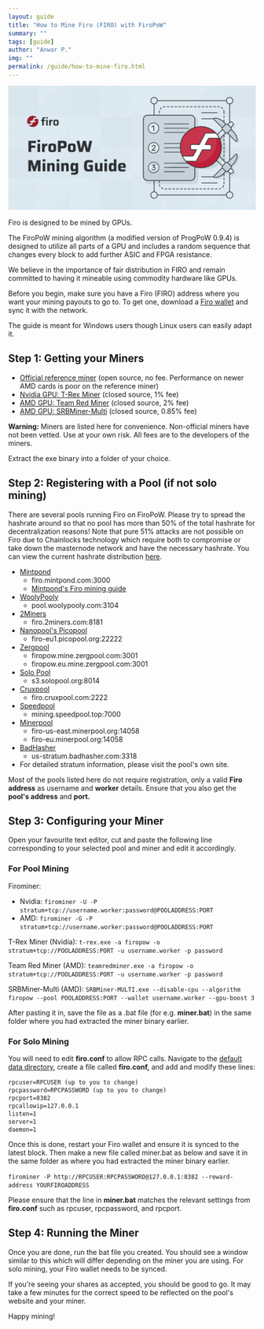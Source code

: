 ```yaml
---
layout: guide
title: "How to Mine Firo (FIRO) with FiroPoW"
summary: ""
tags: [guide]
author: "Anwar P."
img: ""
permalink: /guide/how-to-mine-firo.html
---
```

![](/guide/assets/how-to-mine/firopow-banner.png)

Firo is designed to be mined by GPUs.

The FiroPoW mining algorithm (a modified version of ProgPoW 0.9.4) is designed to utilize all parts of a GPU and includes a random sequence that changes every block to add further ASIC and FPGA resistance.

We believe in the importance of fair distribution in FIRO and remain committed to having it mineable using commodity hardware like GPUs.

Before you begin, make sure you have a Firo (FIRO) address where you want your mining payouts to go to. To get one, download a [Firo wallet](https://firo.org/get-firo/download/) and sync it with the network. 

The guide is meant for Windows users though Linux users can easily adapt it.

## Step 1: Getting your Miners

* [Official reference miner](https://github.com/firoorg/firominer/releases) (open source, no fee. Performance on newer AMD cards is poor on the reference miner) 
* [Nvidia GPU: T-Rex Miner](https://github.com/trexminer/T-Rex/releases) (closed source, 1% fee)
* [AMD GPU: Team Red Miner](https://github.com/todxx/teamredminer/releases) (closed source, 2% fee)
* [AMD GPU: SRBMiner-Multi](https://github.com/doktor83/SRBMiner-Multi/releases) (closed source, 0.85% fee)

**Warning:** Miners are listed here for convenience. Non-official miners have not been vetted. Use at your own risk. All fees are to the developers of the miners.

Extract the exe binary into a folder of your choice.

## Step 2: Registering with a Pool (if not solo mining)

There are several pools running Firo on FiroPoW. Please try to spread the hashrate around so that no pool has more than 50% of the total hashrate for decentralization reasons! Note that pure 51% attacks are not possible on Firo due to Chainlocks technology which require both to compromise or take down the masternode network and have the necessary hashrate. You can view the current hashrate distribution [here](https://poolbay.io/crypto/317/firo).

* [Mintpond](https://mintpond.com/#!/firo)
    * firo.mintpond.com:3000
	* [Mintpond's Firo mining guide](https://mintpond.com/getting-started-guide/firo)
* [WoolyPooly](https://woolypooly.com/en/coin/firo)
	* pool.woolypooly.com:3104
* [2Miners](https://2miners.com/firo-mining-pool)
    * firo.2miners.com:8181
* [Nanopool's Picopool](https://picopool.org/)
    * firo-eu1.picopool.org:22222
* [Zergpool](http://zergpool.com)
    * firopow.mine.zergpool.com:3001
    * firopow.eu.mine.zergpool.com:3001
* [Solo Pool](https://firo.solopool.org/)
    * s3.solopool.org:8014
* [Cruxpool](https://www.cruxpool.com/firo)
    * firo.cruxpool.com:2222
* [Speedpool](https://mining.speedpool.top/pool/firo)
    * mining.speedpool.top:7000
* [Minerpool](https://firo.minerpool.org/)
    * firo-us-east.minerpool.org:14058
    * firo-eu.minerpool.org:14058
* [BadHasher](https://badhasher.com/pool/Firo)
    * us-stratum.badhasher.com:3318	
* For detailed stratum information, please visit the pool's own site.

Most of the pools listed here do not require registration, only a valid **Firo address** as username and **worker** details. Ensure that you also get the **pool's address** and **port.**

## Step 3: Configuring your Miner

Open your favourite text editor, cut and paste the following line corresponding to your selected pool and miner and edit it accordingly.

### For Pool Mining

Firominer:
* Nvidia:
 `firominer -U -P stratum+tcp://username.worker:password@POOLADDRESS:PORT`
* AMD:
`firominer -G -P stratum+tcp://username.worker:password@POOLADDRESS:PORT`

T-Rex Miner (Nvidia):
`t-rex.exe -a firopow -o stratum+tcp://POOLADDRESS:PORT -u username.worker -p password`

Team Red Miner (AMD):
`teamredminer.exe -a firopow -o stratum+tcp://POOLADDRESS:PORT -u username.worker -p password`

SRBMiner-Multi (AMD):
`SRBMiner-MULTI.exe --disable-cpu --algorithm firopow --pool POOLADDRESS:PORT --wallet username.worker --gpu-boost 3`

After pasting it in, save the file as a .bat file (for e.g. **miner.bat**) in the same folder where you had extracted the miner binary earlier. 

### For Solo Mining

You will need to edit **firo.conf** to allow RPC calls. Navigate to the [default data directory](https://github.com/firoorg/firo/wiki/Default-data-directories), create a file called **firo.conf,** and add and modify these lines:
```
rpcuser=RPCUSER (up to you to change)
rpcpassword=RPCPASSWORD (up to you to change)
rpcport=8382
rpcallowip=127.0.0.1
listen=1
server=1
daemon=1
```
Once this is done, restart your Firo wallet and ensure it is synced to the latest block. Then make a new file called miner.bat as below and save it in the same folder as where you had extracted the miner binary earlier.

`firominer -P http://RPCUSER:RPCPASSWORD@127.0.0.1:8382 --reward-address YOURFIROADDRESS`

Please ensure that the line in **miner.bat** matches the relevant settings from **firo.conf** such as rpcuser, rpcpassword, and rpcport.

## Step 4: Running the Miner

Once you are done, run the bat file you created. You should see a window similar to this which will differ depending on the miner you are using. For solo mining, your Firo wallet needs to be synced. 

If you're seeing your shares as accepted, you should be good to go. It may take a few minutes for the correct speed to be reflected on the pool's website and your miner.

Happy mining!
